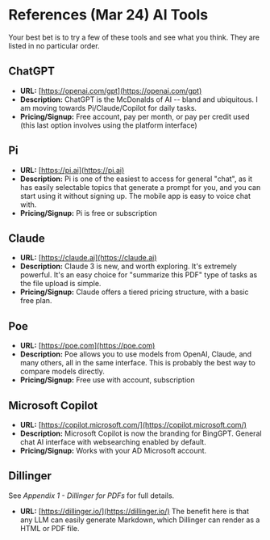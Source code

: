 # References (Mar 24) AI Tools
Your best bet is to try a few of these tools and see what you think. They are listed in no particular order. 
## ChatGPT
- **URL:** [https://openai.com/gpt](https://openai.com/gpt)
- **Description:** ChatGPT is the McDonalds of AI -- bland and ubiquitous. I am moving towards Pi/Claude/Copilot for daily tasks. 
- **Pricing/Signup:** Free account, pay per month, or pay per credit used (this last option involves using the platform interface)

## Pi
- **URL:** [https://pi.ai](https://pi.ai)
- **Description:** Pi is one of the easiest to access for general "chat", as it has easily selectable topics that generate a prompt for you, and you can start using it without signing up. The mobile app is easy to voice chat with.
- **Pricing/Signup:** Pi is free or subscription

## Claude
- **URL:** [https://claude.ai](https://claude.ai)
- **Description:** Claude 3 is new, and worth exploring. It's extremely powerful. It's an easy choice for "summarize this PDF" type of tasks as the file upload is simple.
- **Pricing/Signup:** Claude offers a tiered pricing structure, with a basic free plan.

## Poe
- **URL:** [https://poe.com](https://poe.com)
- **Description:** Poe allows you to use models from OpenAI, Claude, and many others, all in the same interface. This is probably the best way to compare models directly.
- **Pricing/Signup:** Free use with account, subscription

## Microsoft Copilot
- **URL:** [https://copilot.microsoft.com/](https://copilot.microsoft.com/)
- **Description:** Microsoft Copilot is now the branding for BingGPT. General chat AI interface with websearching enabled by default.
- **Pricing/Signup:** Works with your AD Microsoft account. 

## Dillinger
See *Appendix 1 - Dillinger for PDFs* for full details.
- **URL:** [https://dillinger.io/](https://dillinger.io/)
The benefit here is that any LLM can easily generate Markdown, which Dillinger can render as a HTML or PDF file.
